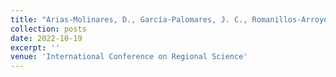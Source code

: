 ```yaml
---
title: "Arias-Molinares, D., García-Palomares, J. C., Romanillos-Arroyo, G., Gutiérrez, J. (2022). “Servicios de micromovilidad antes y después de una pandemia global: impacto de la COVID-19 en los patrones espaciotemporales de las nuevas formas de movilidad”. International Conference on Regional Science. Challenges, policies and governance of the territories in the post-covid era. Granada (España). From October 19 to 22, 2022."
collection: posts
date: 2022-10-19
excerpt: ''
venue: 'International Conference on Regional Science'
---
```

